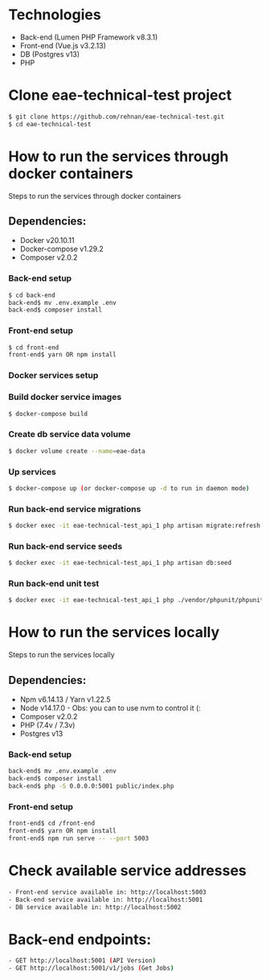 # Technologies
- Back-end (Lumen PHP Framework v8.3.1)
- Front-end (Vue.js v3.2.13)
- DB (Postgres v13)
- PHP

# Clone eae-technical-test project
``` bash
$ git clone https://github.com/rehnan/eae-technical-test.git
$ cd eae-technical-test
```

# How to run the services through docker containers
Steps to run the services through docker containers

## Dependencies:
- Docker v20.10.11
- Docker-compose v1.29.2
- Composer v2.0.2

### Back-end setup
``` bash
$ cd back-end
back-end$ mv .env.example .env
back-end$ composer install
```
### Front-end setup
``` bash
$ cd front-end
front-end$ yarn OR npm install
```
### Docker services setup

### Build docker service images
``` bash
$ docker-compose build
```
### Create db service data volume
``` bash
$ docker volume create --name=eae-data
```
### Up services
``` bash
$ docker-compose up (or docker-compose up -d to run in daemon mode)
```
### Run back-end service migrations
``` bash
$ docker exec -it eae-technical-test_api_1 php artisan migrate:refresh
```
### Run back-end service seeds
``` bash
$ docker exec -it eae-technical-test_api_1 php artisan db:seed
```
### Run back-end unit test
``` bash
$ docker exec -it eae-technical-test_api_1 php ./vendor/phpunit/phpunit/phpunit
```
# How to run the services locally
Steps to run the services locally

## Dependencies:
- Npm v6.14.13 / Yarn v1.22.5
- Node v14.17.0 - Obs: you can to use nvm to control it (:
- Composer v2.0.2
- PHP (7.4v / 7.3v)
- Postgres v13

### Back-end setup
``` bash
back-end$ mv .env.example .env
back-end$ composer install
back-end$ php -S 0.0.0.0:5001 public/index.php
```
### Front-end setup
``` bash
front-end$ cd /front-end
front-end$ yarn OR npm install
front-end$ npm run serve -- --port 5003
```
# Check available service addresses
``` bash
- Front-end service available in: http://localhost:5003
- Back-end service available in: http://localhost:5001
- DB service available in: http://localhost:5002
```
# Back-end endpoints:
``` bash
- GET http://localhost:5001 (API Version)
- GET http://localhost:5001/v1/jobs (Get Jobs)
```